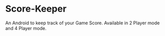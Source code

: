 # Score-Keeper
An Android to keep track of your Game Score. Available in 2 Player mode and 4 Player mode.
